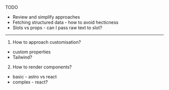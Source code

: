 TODO

- Review and simplify approaches
- Fetching structured data - how to avoid hecticness
- Slots vs props - can I pass raw text to slot?

---

1. How to approach customisation?

- custom properties
- Tailwind?

2. How to render components?

- basic - astro vs react
- complex - react?
